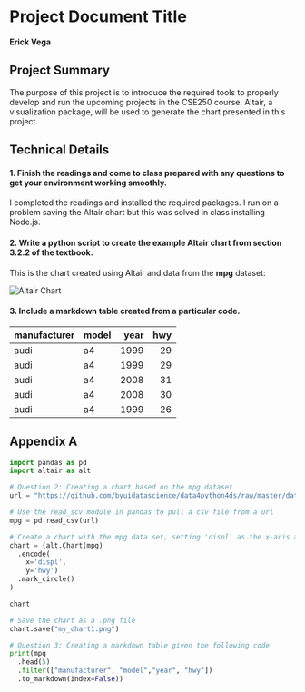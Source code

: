 # Project Document Title

__Erick Vega__

## Project Summary

The purpose of this project is to introduce the required tools to properly develop and run the upcoming projects in the CSE250 course. Altair, a visualization package, will be used to generate the chart presented in this project.

## Technical Details

#### 1. Finish the readings and come to class prepared with any questions to get your environment working smoothly.

I completed the readings and installed the required packages. I run on a problem saving the Altair chart but this was solved in class installing Node.js.

#### 2. Write a python script to create the example Altair chart from section 3.2.2 of the textbook.

This is the chart created using Altair and data from the **mpg** dataset:

![Altair Chart](my_chart.png)

#### 3. Include a markdown table created from a particular code. 

| manufacturer   | model   |   year |   hwy |
|:---------------|:--------|-------:|------:|
| audi           | a4      |   1999 |    29 |
| audi           | a4      |   1999 |    29 |
| audi           | a4      |   2008 |    31 |
| audi           | a4      |   2008 |    30 |
| audi           | a4      |   1999 |    26 |


## Appendix A



```python
import pandas as pd 
import altair as alt

# Question 2: Creating a chart based on the mpg dataset
url = "https://github.com/byuidatascience/data4python4ds/raw/master/data-raw/mpg/mpg.csv"

# Use the read_scv module in pandas to pull a csv file from a url
mpg = pd.read_csv(url)

# Create a chart with the mpg data set, setting 'displ' as the x-axis and 'hwy' as the y-axis in the chart
chart = (alt.Chart(mpg)
  .encode(
    x='displ', 
    y='hwy')
  .mark_circle()
)

chart

# Save the chart as a .png file
chart.save("my_chart1.png")

# Question 3: Creating a markdown table given the following code
print(mpg
  .head(5)
  .filter(["manufacturer", "model","year", "hwy"])
  .to_markdown(index=False))
```